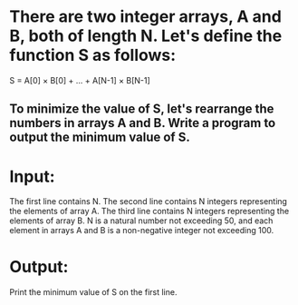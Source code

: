# There are two integer arrays, A and B, both of length N. Let's define the function S as follows:

S = A[0] × B[0] + ... + A[N-1] × B[N-1]

## To minimize the value of S, let's rearrange the numbers in arrays A and B. Write a program to output the minimum value of S.

# Input:

The first line contains N. The second line contains N integers representing the elements of array A. The third line contains N integers representing the elements of array B. N is a natural number not exceeding 50, and each element in arrays A and B is a non-negative integer not exceeding 100.

# Output:

Print the minimum value of S on the first line.
